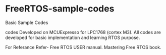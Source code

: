 # FreeRTOS-sample-codes
Basic Sample Codes

codes Developed on MCUExpresso for LPC1768 (cortex M3).
All codes are developed for basic implementation and learning RTOS purpose.

For Referance Refer-
Free RTOS USER manual.
Mastering Free RTOS book.
